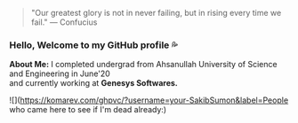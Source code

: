 > "Our greatest glory is not in never failing, but in rising every time we fail." ― Confucius

### Hello, Welcome to my GitHub profile :sweat_drops:

**About Me:** I completed undergrad from Ahsanullah University of Science and Engineering in June'20 <br>
and currently working at **Genesys Softwares.** 

![](https://komarev.com/ghpvc/?username=your-SakibSumon&label=People who came here to see if I'm dead already:)
<!--
**SakibSumon/SakibSumon** is a ✨ _special_ ✨ repository because its `README.md` (this file) appears on your GitHub profile.

Here are some ideas to get you started:

- 🔭 I’m currently working on ...
- 🌱 I’m currently learning ...
- 👯 I’m looking to collaborate on ...
- 🤔 I’m looking for help with ...
- 💬 Ask me about ...
- 📫 How to reach me: ...
- 😄 Pronouns: ...
- ⚡ Fun fact: ...
-->
